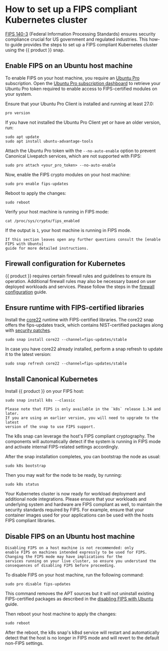 # How to set up a FIPS compliant Kubernetes cluster

[FIPS 140-3] (Federal Information Processing Standards) ensures security compliance
crucial for US government and regulated industries. This how-to guide provides
the steps to set up a FIPS compliant Kubernetes cluster using the
{{ product }} snap.

## Enable FIPS on an Ubuntu host machine

To enable FIPS on your host machine, you require an [Ubuntu Pro] subscription.
Open the [Ubuntu Pro subscription dashboard] to retrieve your Ubuntu Pro token
required to enable access to FIPS-certified modules on your system.

Ensure that your Ubuntu Pro Client is installed and running at
least 27.0:

```
pro version
```

If you have not installed the Ubuntu Pro Client yet or have an older version,
run:

```
sudo apt update
sudo apt install ubuntu-advantage-tools
```

Attach the Ubuntu Pro token with the `--no-auto-enable` option to prevent
Canonical Livepatch services, which are not supported with FIPS:

```
sudo pro attach <your_pro_token> --no-auto-enable
```

Now, enable the FIPS crypto modules on your host machine:

```
sudo pro enable fips-updates
```

Reboot to apply the changes: 

```
sudo reboot
```

Verify your host machine is running in FIPS mode:

```
cat /proc/sys/crypto/fips_enabled
```

If the output is `1`, your host machine is running in FIPS mode.

``` {note}
If this section leaves open any further questions consult the [enable FIPS with Ubuntu]
guide for more detailed instructions.
```

## Firewall configuration for Kubernetes

{{ product }} requires certain firewall rules and guidelines to
ensure its operation. Additional firewall rules may also be necessary based on
user deployed workloads and services. Please follow the steps in the 
[firewall configuration] guide.

## Ensure runtime with FIPS-certified libraries

Install the [core22] runtime with FIPS-certified libraries. The core22 snap
offers the fips-updates track, which contains NIST-certified packages along
with [security patches].

```
sudo snap install core22 --channel=fips-updates/stable
```

In case you have core22 already installed, perform a snap refresh to update it
to the latest version:

```
sudo snap refresh core22 --channel=fips-updates/stable
```

## Install Canonical Kubernetes

Install {{ product }} on your FIPS host:

```
sudo snap install k8s --classic
```

```{note}
Please note that FIPS is only available in the `k8s` release 1.34 and later.
If you are using an earlier version, you will need to upgrade to the latest
version of the snap to use FIPS support.
```

The k8s snap can leverage the host's FIPS compliant
cryptography. The components will automatically detect if the system is
running in FIPS mode and activate internal FIPS-related settings
accordingly.

After the snap installation completes, you can bootstrap the node as usual:

```
sudo k8s bootstrap
```

Then you may wait for the node to be ready, by running:

```
sudo k8s status
```

Your Kubernetes cluster is now ready for workload deployment and
additional node integrations. Please ensure that your workloads and
underlying system and hardware are FIPS compliant as well, to
maintain the security standards required by FIPS. For example,
ensure that your container images used for your applications can
be used with the hosts FIPS compliant libraries. 


## Disable FIPS on an Ubuntu host machine

```{warning}
Disabling FIPS on a host machine is not recommended: only
enable FIPS on machines intended expressly to be used for FIPS.
Changing the FIPS mode may have implications for the
services running on your live cluster, so ensure you understand the
consequences of disabling FIPS before proceeding.
```

To disable FIPS on your host machine, run the following command:

```
sudo pro disable fips-updates
```

This command removes the APT sources but it will not uninstall
existing FIPS-certified packages as
described in the [disabling FIPS with Ubuntu] guide.

Then reboot your host machine to apply the changes:

```
sudo reboot
```

After the reboot, the k8s snap's k8sd service will restart and
automatically detect that the host is no longer in FIPS mode
and will revert to the default non-FIPS settings.

<!-- LINKS -->
[FIPS 140-3]: https://csrc.nist.gov/pubs/fips/140-3/final
[Ubuntu Pro]: https://ubuntu.com/pro
[Ubuntu Pro subscription dashboard]: https://ubuntu.com/pro/dashboard
<!-- markdownlint-disable MD053 -->
[enable FIPS with Ubuntu]: https://ubuntu.com/tutorials/using-the-ubuntu-pro-client-to-enable-fips#1-overview
<!-- markdownlint-enable MD053 -->
[firewall configuration]: ../networking/ufw
[core22]: https://snapcraft.io/core22
[security patches]: <https://ubuntu.com/security/certifications/docs/16-18/fips-updates>
[disabling FIPS with Ubuntu]: https://documentation.ubuntu.com/pro-client/en/latest/howtoguides/enable_fips/#how-to-disable-fips